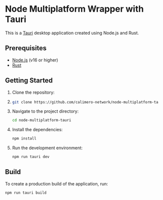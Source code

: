 # Node Multiplatform Wrapper with Tauri

This is a [Tauri](https://tauri.app/) desktop application created using Node.js and Rust.

## Prerequisites

- [Node.js](https://nodejs.org/) (v16 or higher)
- [Rust](https://www.rust-lang.org/)

## Getting Started

1. Clone the repository:
2. 
   ```bash
   git clone https://github.com/calimero-network/node-multiplatform-tauri.git
   ```

3. Navigate to the project directory:
   ```bash
   cd node-multiplatform-tauri
   ```

4. Install the dependencies:
   ```bash
   npm install
   ```

5. Run the development environment:
   ```bash
   npm run tauri dev
   ```

## Build

To create a production build of the application, run:

```bash
npm run tauri build
```